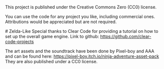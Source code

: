 This project is published under the Creative Commons Zero (CC0) license. 

You can use the code for any project you like, including commercial ones. Attributions would be appreciated but are not required. 

#   Z e l d a - L i k e 
 
Special thanks to Clear Code for providing a tutorial on how to set up the overall game engine. Link to github: https://github.com/clear-code-projects

 The art assets and the soundtrack have been done by Pixel-boy and AAA and can be found here: https://pixel-boy.itch.io/ninja-adventure-asset-pack
They are also published under a CC0 license.
